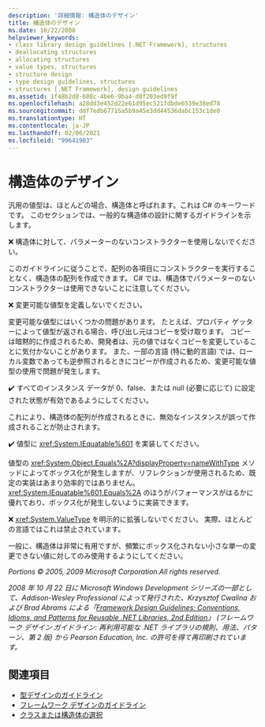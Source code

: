 ```yaml
---
description: '詳細情報: 構造体のデザイン'
title: 構造体のデザイン
ms.date: 10/22/2008
helpviewer_keywords:
- class library design guidelines [.NET Framework], structures
- deallocating structures
- allocating structures
- value types, structures
- structure design
- type design guidelines, structures
- structures [.NET Framework], design guidelines
ms.assetid: 1f48b2d8-608c-4be6-9ba4-d8f203ed9f9f
ms.openlocfilehash: a28dd3e452d22e61d95ec521fdbde6539e38ed78
ms.sourcegitcommit: ddf7edb67715a5b9a45e3dd44536dabc153c1de0
ms.translationtype: HT
ms.contentlocale: ja-JP
ms.lasthandoff: 02/06/2021
ms.locfileid: "99641903"
---
```

# <a name="struct-design"></a>構造体のデザイン

汎用の値型は、ほとんどの場合、構造体と呼ばれます。これは C# のキーワードです。 このセクションでは、一般的な構造体の設計に関するガイドラインを示します。

 ❌ 構造体に対して、パラメーターのないコンストラクターを使用しないでください。

 このガイドラインに従うことで、配列の各項目にコンストラクターを実行することなく、構造体の配列を作成できます。 C# では、構造体でパラメーターのないコンストラクターは使用できないことに注意してください。

 ❌ 変更可能な値型を定義しないでください。

 変更可能な値型にはいくつかの問題があります。 たとえば、プロパティ ゲッターによって値型が返される場合、呼び出し元はコピーを受け取ります。 コピーは暗黙的に作成されるため、開発者は、元の値ではなくコピーを変更していることに気付かないことがあります。 また、一部の言語 (特に動的言語) では、ローカル変数であっても逆参照されるときにコピーが作成されるため、変更可能な値型の使用で問題が発生します。

 ✔️ すべてのインスタンス データが 0、false、または null (必要に応じて) に設定された状態が有効であるようにしてください。

 これにより、構造体の配列が作成されるときに、無効なインスタンスが誤って作成されることが防止されます。

 ✔️ 値型に <xref:System.IEquatable%601> を実装してください。

 値型の <xref:System.Object.Equals%2A?displayProperty=nameWithType> メソッドによってボックス化が発生しますが、リフレクションが使用されるため、既定の実装はあまり効率的ではありません。 <xref:System.IEquatable%601.Equals%2A> のほうがパフォーマンスがはるかに優れており、ボックス化が発生しないように実装できます。

 ❌ <xref:System.ValueType> を明示的に拡張しないでください。 実際、ほとんどの言語ではこれは禁止されています。

 一般に、構造体は非常に有用ですが、頻繁にボックス化されない小さな単一の変更できない値に対してのみ使用するようにしてください。

 *Portions © 2005, 2009 Microsoft Corporation.All rights reserved.*

 *2008 年 10 月 22 日に Microsoft Windows Development シリーズの一部として、Addison-Wesley Professional によって発行された、Krzysztof Cwalina および Brad Abrams による「[Framework Design Guidelines: Conventions, Idioms, and Patterns for Reusable .NET Libraries, 2nd Edition](https://www.informit.com/store/framework-design-guidelines-conventions-idioms-and-9780321545619)」 (フレームワーク デザイン ガイドライン: 再利用可能な .NET ライブラリの規則、用法、パターン、第 2 版) から Pearson Education, Inc. の許可を得て再印刷されています。*

## <a name="see-also"></a>関連項目

- [型デザインのガイドライン](type.md)
- [フレームワーク デザインのガイドライン](index.md)
- [クラスまたは構造体の選択](choosing-between-class-and-struct.md)
